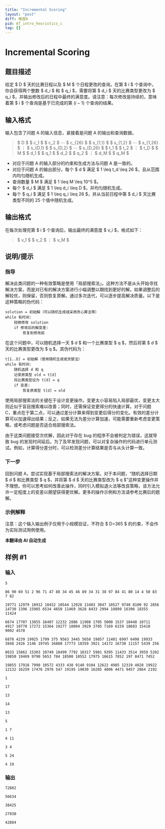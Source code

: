 ```yaml
---
title: "Incremental Scoring"
layout: "post"
diff: 难度0
pid: AT_intro_heuristics_c
tag: []
---
```


# Incremental Scoring

## 题目描述

给定 $ D $ 天的比赛日程以及 $ M $ 个日程更改的查询。在第 $ i $ 个查询中，你会获得两个整数 $ d_i $ 和 $ q_i $，需要将第 $ d_i $ 天的比赛类型更改为 $ q_i $，并输出修改后的日程中最终的满意度。请注意：每次修改是持续的，意味着第 $ i $ 个查询是基于已完成的第 $(i-1)$ 个查询的结果。

## 输入格式

输入包含了问题 A 的输入信息，紧接着是问题 A 的输出和查询数据。

> $ D $ $ c_1 $ $ c_2 $ $\cdots$ $ c_{26} $ $ s_{1,1} $ $ s_{1,2} $ $\cdots$ $ s_{1,26} $ $\vdots$ $ s_{D,1} $ $ s_{D,2} $ $\cdots$ $ s_{D,26} $ $ t_1 $ $ t_2 $ $\vdots$ $ t_D $ $ M $ $ d_1 $ $ q_1 $ $ d_2 $ $ q_2 $ $\vdots$ $ d_M $ $ q_M $

- 对应于问题 A 的输入部分的约束和生成方法与问题 A 是一致的。
- 对应于问题 A 的输出部分，每个 $ d $ 满足 $ 1 \leq t_d \leq 26 $，且从范围内均匀随机生成。
- 查询数量 $ M $ 满足 $ 1 \leq M \leq 10^5 $。
- 每个 $ d_i $ 满足 $ 1 \leq d_i \leq D $，并均匀随机生成。
- 每个 $ q_i $ 满足 $ 1 \leq q_i \leq 26 $，并从当前日程中第 $ d_i $ 天比赛类型不同的 25 个值中随机生成。

## 输出格式

在每次处理完第 $ i $ 个查询后，输出最终的满意度 $ v_i $，格式如下：

> $ v_1 $ $ v_2 $ $\vdots$ $ v_M $

## 说明/提示

### 指导

解决此类问题的一种有效策略是使用「局部搜索法」。这种方法不是从头开始寻找解决方案，而是对已有的解决方案进行小幅调整以期找到更好的解。如果调整后的解较优，则保留，否则恢复原解。通过多次迭代，可以逐步提高解决质量。以下是这种策略的伪代码：

```
solution = 初始解（可以随机生成或采用贪心算法等）
while 有时间:
    轻微修改 solution
    if 修改后的解变差:
        恢复到修改前
```

在这个问题中，可以随机选择一天 $ d $ 和一个比赛类型 $ q $，然后将第 $ d $ 天的比赛类型更改为 $ q $。其伪代码为：

```
t[1..D] = 初始解（使用随机生成或贪婪法）
while 有时间:
    随机选择 d 和 q
    记录原类型 old = t[d]
    将比赛类型设为 t[d] = q
    if 变差:
        恢复原类型 t[d] = old
```

使用局部搜索法的关键在于设计变更操作。变更太小容易陷入局部最优，变更太大则近似于盲目搜索难以改善；同时，还需保证变更得分的快速计算。对于问题 C，重点在于第二点，可以通过差分计算来得到变更后得分的变化。有效的差分计算可以加速得出结果；反之，如果无法为差分计算加速，可能需要重新考虑变更策略，或考虑问题是否适合局部搜索法。

由于这类问题接受次优解，因此对于存在 bug 的程序不会被判定为错误，这就导致 bug 的发现时间延后。为了及早发现问题，可以对复杂操作的代码进行单元测试。例如，计算得分差分时，可以检测差分计算结果是否与从头计算一致。

### 下一步

回到问题 A，尝试实现基于局部搜索法的解决方案。对于本问题，“随机选择日期 $ d $ 和比赛类型 $ q $，并将第 $ d $ 天的比赛类型改为 $ q $”这种变更操作并不理想。你可以思考如何改善此操作，同时引入模拟退火法等改良策略，该方法允许一定程度上的变差以期望获得更优解。更多的操作示例和方法请参考比赛后的题解。

### 示例解释

注意：这个输入输出例子仅用于小规模验证，不符合 $ D=365 $ 的约束，不会作为实际测试用例使用。

 **本翻译由 AI 自动生成**

## 样例 #1

### 输入

```
5
86 90 69 51 2 96 71 47 88 34 45 46 89 34 31 38 97 84 41 80 14 4 50 83 7 82
19771 12979 18912 10432 10544 12928 13403 3047 10527 9740 8100 92 2856 14730 1396 15905 6534 4650 11469 3628 8433 2994 10899 16396 18355 11424
6674 17707 13855 16407 12232 2886 11908 1705 5000 1537 10440 10711 4917 10770 17272 15364 19277 18094 3929 3705 7169 6159 18683 15410 9092 4570
6878 4239 19925 1799 375 9563 3445 5658 19857 11401 6997 6498 19933 3848 2426 2146 19745 16880 17773 18359 3921 14172 16730 11157 5439 256
8633 15862 15303 10749 18499 7792 10317 5901 9395 11433 3514 3959 5202 19850 19469 9790 5653 784 18500 10552 17975 16615 7852 197 8471 7452
19855 17918 7990 10572 4333 438 9140 9104 12622 4985 12319 4028 19922 12132 16259 17476 2976 547 19195 19830 16285 4806 4471 9457 2864 2192
1
17
13
14
13
5
1 7
4 11
3 4
5 24
4 19
```

### 输出

```
72882
56634
38425
27930
42884
```

